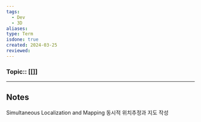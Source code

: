 ```yaml
---
tags:
  - Dev
  - 3D
aliases: 
type: Term
isdone: true
created: 2024-03-25
reviewed:
---
```

### Topic:: [[]]
- - -
## Notes
Simultaneous Localization and Mapping
동시적 위치추정과 지도 작성